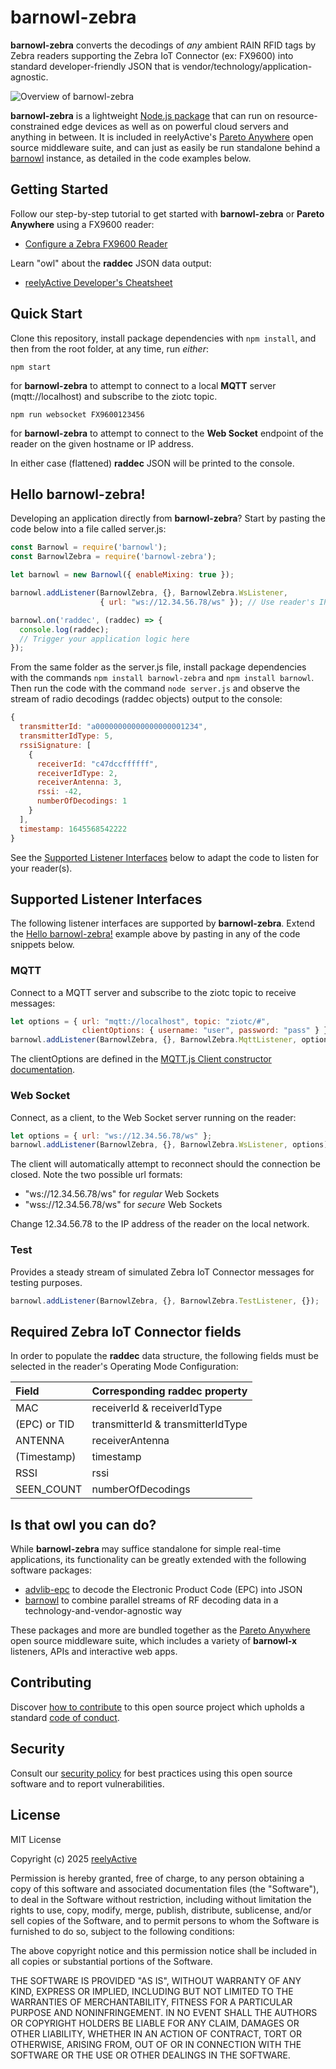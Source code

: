 barnowl-zebra
=============

__barnowl-zebra__ converts the decodings of _any_ ambient RAIN RFID tags by Zebra readers supporting the Zebra IoT Connector (ex: FX9600) into standard developer-friendly JSON that is vendor/technology/application-agnostic.

![Overview of barnowl-zebra](https://reelyactive.github.io/barnowl-zebra/images/overview.png)

__barnowl-zebra__ is a lightweight [Node.js package](https://www.npmjs.com/package/barnowl-zebra) that can run on resource-constrained edge devices as well as on powerful cloud servers and anything in between.  It is included in reelyActive's [Pareto Anywhere](https://www.reelyactive.com/pareto/anywhere/) open source middleware suite, and can just as easily be run standalone behind a [barnowl](https://github.com/reelyactive/barnowl) instance, as detailed in the code examples below.


Getting Started
---------------

Follow our step-by-step tutorial to get started with __barnowl-zebra__ or __Pareto Anywhere__ using a FX9600 reader:
- [Configure a Zebra FX9600 Reader](https://reelyactive.github.io/diy/zebra-fx9600-config/)

Learn "owl" about the __raddec__ JSON data output:
-  [reelyActive Developer's Cheatsheet](https://reelyactive.github.io/diy/cheatsheet/)


Quick Start
-----------

Clone this repository, install package dependencies with `npm install`, and then from the root folder, at any time, run _either_:

    npm start

for __barnowl-zebra__ to attempt to connect to a local __MQTT__ server (mqtt://localhost) and subscribe to the ziotc topic.

    npm run websocket FX9600123456

for __barnowl-zebra__ to attempt to connect to the __Web Socket__ endpoint of the reader on the given hostname or IP address.

In either case (flattened) __raddec__ JSON will be printed to the console.


Hello barnowl-zebra!
--------------------

Developing an application directly from __barnowl-zebra__?  Start by pasting the code below into a file called server.js:

```javascript
const Barnowl = require('barnowl');
const BarnowlZebra = require('barnowl-zebra');

let barnowl = new Barnowl({ enableMixing: true });

barnowl.addListener(BarnowlZebra, {}, BarnowlZebra.WsListener,
                    { url: "ws://12.34.56.78/ws" }); // Use reader's IP address

barnowl.on('raddec', (raddec) => {
  console.log(raddec);
  // Trigger your application logic here
});
```

From the same folder as the server.js file, install package dependencies with the commands `npm install barnowl-zebra` and `npm install barnowl`.  Then run the code with the command `node server.js` and observe the stream of radio decodings (raddec objects) output to the console:

```javascript
{
  transmitterId: "a00000000000000000001234",
  transmitterIdType: 5,
  rssiSignature: [
    {
      receiverId: "c47dccffffff",
      receiverIdType: 2,
      receiverAntenna: 3,
      rssi: -42,
      numberOfDecodings: 1
    }
  ],
  timestamp: 1645568542222
}
```

See the [Supported Listener Interfaces](#supported-listener-interfaces) below to adapt the code to listen for your reader(s).


Supported Listener Interfaces
-----------------------------

The following listener interfaces are supported by __barnowl-zebra__.  Extend the [Hello barnowl-zebra!](#hello-barnowl-zebra) example above by pasting in any of the code snippets below.

### MQTT

Connect to a MQTT server and subscribe to the ziotc topic to receive messages:

```javascript
let options = { url: "mqtt://localhost", topic: "ziotc/#",
                clientOptions: { username: "user", password: "pass" } };
barnowl.addListener(BarnowlZebra, {}, BarnowlZebra.MqttListener, options);
```

The clientOptions are defined in the [MQTT.js Client constructor documentation](https://github.com/mqttjs/MQTT.js#client).

### Web Socket

Connect, as a client, to the Web Socket server running on the reader:

```javascript
let options = { url: "ws://12.34.56.78/ws" };
barnowl.addListener(BarnowlZebra, {}, BarnowlZebra.WsListener, options);
```

The client will automatically attempt to reconnect should the connection be closed.  Note the two possible url formats:
- "ws://12.34.56.78/ws" for _regular_ Web Sockets
- "wss://12.34.56.78/ws" for _secure_ Web Sockets

Change 12.34.56.78 to the IP address of the reader on the local network.

### Test

Provides a steady stream of simulated Zebra IoT Connector messages for testing purposes.

```javascript
barnowl.addListener(BarnowlZebra, {}, BarnowlZebra.TestListener, {});
```


Required Zebra IoT Connector fields
-----------------------------------

In order to populate the __raddec__ data structure, the following fields must be selected in the reader's Operating Mode Configuration:

| Field           | Corresponding raddec property     | 
|:----------------|:----------------------------------|
| MAC             | receiverId & receiverIdType       |
| (EPC) or TID    | transmitterId & transmitterIdType |
| ANTENNA         | receiverAntenna                   |
| (Timestamp)     | timestamp                         |
| RSSI            | rssi                              |
| SEEN_COUNT      | numberOfDecodings                 |


Is that owl you can do?
-----------------------

While __barnowl-zebra__ may suffice standalone for simple real-time applications, its functionality can be greatly extended with the following software packages:
- [advlib-epc](https://github.com/reelyactive/advlib-epc) to decode the Electronic Product Code (EPC) into JSON
- [barnowl](https://github.com/reelyactive/barnowl) to combine parallel streams of RF decoding data in a technology-and-vendor-agnostic way

These packages and more are bundled together as the [Pareto Anywhere](https://www.reelyactive.com/pareto/anywhere) open source middleware suite, which includes a variety of __barnowl-x__ listeners, APIs and interactive web apps.


Contributing
------------

Discover [how to contribute](CONTRIBUTING.md) to this open source project which upholds a standard [code of conduct](CODE_OF_CONDUCT.md).


Security
--------

Consult our [security policy](SECURITY.md) for best practices using this open source software and to report vulnerabilities.


License
-------

MIT License

Copyright (c) 2025 [reelyActive](https://www.reelyactive.com)

Permission is hereby granted, free of charge, to any person obtaining a copy of this software and associated documentation files (the "Software"), to deal in the Software without restriction, including without limitation the rights to use, copy, modify, merge, publish, distribute, sublicense, and/or sell copies of the Software, and to permit persons to whom the Software is furnished to do so, subject to the following conditions:

The above copyright notice and this permission notice shall be included in all copies or substantial portions of the Software.

THE SOFTWARE IS PROVIDED "AS IS", WITHOUT WARRANTY OF ANY KIND, EXPRESS OR 
IMPLIED, INCLUDING BUT NOT LIMITED TO THE WARRANTIES OF MERCHANTABILITY, 
FITNESS FOR A PARTICULAR PURPOSE AND NONINFRINGEMENT. IN NO EVENT SHALL THE 
AUTHORS OR COPYRIGHT HOLDERS BE LIABLE FOR ANY CLAIM, DAMAGES OR OTHER 
LIABILITY, WHETHER IN AN ACTION OF CONTRACT, TORT OR OTHERWISE, ARISING FROM, 
OUT OF OR IN CONNECTION WITH THE SOFTWARE OR THE USE OR OTHER DEALINGS IN 
THE SOFTWARE.
